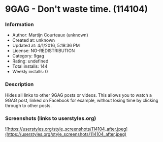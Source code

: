 # 9GAG - Don't waste time. (114104)

### Information
- Author: Martijn Courteaux (unknown)
- Created at: unknown
- Updated at: 4/1/2016, 5:19:36 PM
- License: NO-REDISTRIBUTION
- Category: 9gag
- Rating: undefined
- Total installs: 144
- Weekly installs: 0


### Description
Hides all links to other 9GAG posts or videos. This allows you to watch a 9GAG post, linked on Facebook for example, without losing time by clicking through to other posts.


### Screenshots (links to userstyles.org)
![https://userstyles.org/style_screenshots/114104_after.jpeg](https://userstyles.org/style_screenshots/114104_after.jpeg)


